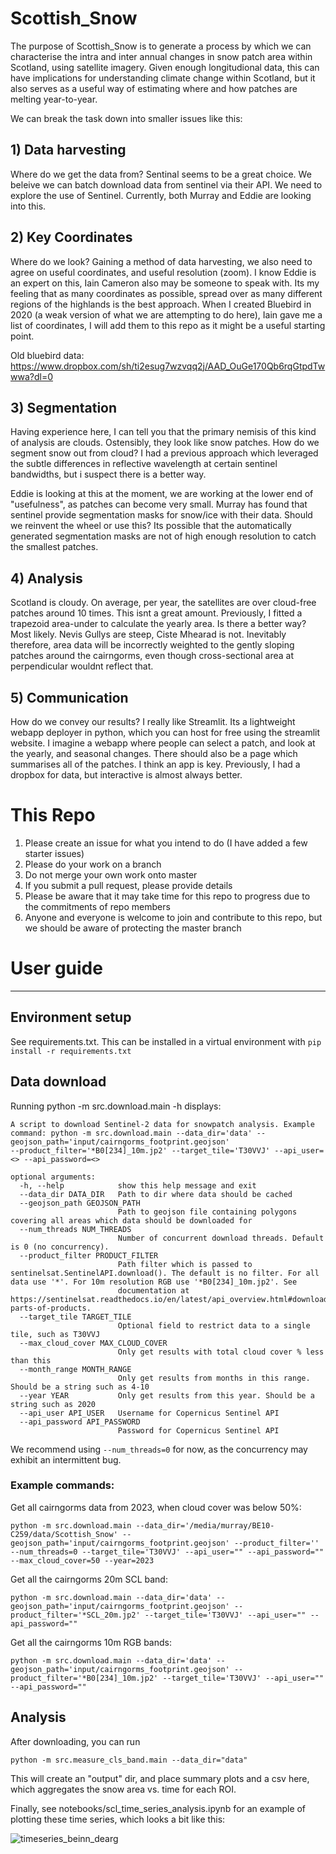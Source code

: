 # Scottish_Snow

The purpose of Scottish_Snow is to generate a process by which we can characterise the intra and inter annual changes in snow patch area within Scotland, using satellite imagery. Given enough longitudional data, this can have implications for understanding climate change within Scotland, but it also serves as a useful way of estimating where and how patches are melting year-to-year.

We can break the task down into smaller issues like this:

## 1) Data harvesting

Where do we get the data from? Sentinal seems to be a great choice. We beleive we can batch download data from sentinel via their API. We need to explore the use of Sentinel. Currently, both Murray and Eddie are looking into this.

## 2) Key Coordinates

Where do we look? Gaining a method of data harvesting, we also need to agree on useful coordinates, and useful resolution (zoom). I know Eddie is an expert on this, Iain Cameron also may be someone to speak with. Its my feeling that as many coordinates as possible, spread over as many different regions of the highlands is the best approach. When I created Bluebird in 2020 (a weak version of what we are attempting to do here), Iain gave me a list of coordinates, I will add them to this repo as it might be a useful starting point.

Old bluebird data:
https://www.dropbox.com/sh/ti2esug7wzvqq2j/AAD_OuGe170Qb6rqGtpdTwwwa?dl=0

## 3) Segmentation

Having experience here, I can tell you that the primary nemisis of this kind of analysis are clouds. Ostensibly, they look like snow patches. How do we segment snow out from cloud? I had a previous approach which leveraged the subtle differences in reflective wavelength at certain sentinel bandwidths, but i suspect there is a better way. 

Eddie is looking at this at the moment, we are working at the lower end of "usefulness", as patches can become very small. Murray has found that sentinel provide segmentation masks for snow/ice with their data. Should we reinvent the wheel or use this? Its possible that the automatically generated segmentation masks are not of high enough resolution to catch the smallest patches.

## 4) Analysis

Scotland is cloudy. On average, per year, the satellites are over cloud-free patches around 10 times. This isnt a great amount. Previously, I fitted a trapezoid area-under to calculate the yearly area. Is there a better way? Most likely. Nevis Gullys are steep, Ciste Mhearad is not. Inevitably therefore, area data will be incorrectly weighted to the gently sloping patches around the cairngorms, even though cross-sectional area at perpendicular wouldnt reflect that.

## 5) Communication

How do we convey our results? I really like Streamlit. Its a lightweight webapp deployer in python, which you can host for free using the streamlit website. I imagine a webapp where people can select a patch, and look at the yearly, and seasonal changes. There should also be a page which summarises all of the patches. I think an app is key. Previously, I had a dropbox for data, but interactive is almost always better.

# This Repo

1) Please create an issue for what you intend to do (I have added a few starter issues)
2) Please do your work on a branch
3) Do not merge your own work onto master
4) If you submit a pull request, please provide details
5) Please be aware that it may take time for this repo to progress due to the commitments of repo members
6) Anyone and everyone is welcome to join and contribute to this repo, but we should be aware of protecting the master branch



# User guide
---

## Environment setup

See requirements.txt. This can be installed in a virtual environment with `pip install -r requirements.txt`


## Data download

Running python -m src.download.main -h displays:

	A script to download Sentinel-2 data for snowpatch analysis. Example command: python -m src.download.main --data_dir='data' --geojson_path='input/cairngorms_footprint.geojson'
	--product_filter='*B0[234]_10m.jp2' --target_tile='T30VVJ' --api_user=<> --api_password=<>
	
	optional arguments:
	  -h, --help            show this help message and exit
	  --data_dir DATA_DIR   Path to dir where data should be cached
	  --geojson_path GEOJSON_PATH
	                        Path to geojson file containing polygons covering all areas which data should be downloaded for
	  --num_threads NUM_THREADS
	                        Number of concurrent download threads. Default is 0 (no concurrency).
	  --product_filter PRODUCT_FILTER
	                        Path filter which is passed to sentinelsat.SentinelAPI.download(). The default is no filter. For all data use '*'. For 10m resolution RGB use '*B0[234]_10m.jp2'. See
	                        documentation at https://sentinelsat.readthedocs.io/en/latest/api_overview.html#downloading-parts-of-products.
	  --target_tile TARGET_TILE
	                        Optional field to restrict data to a single tile, such as T30VVJ
	  --max_cloud_cover MAX_CLOUD_COVER
	                        Only get results with total cloud cover % less than this
	  --month_range MONTH_RANGE
	                        Only get results from months in this range. Should be a string such as 4-10
	  --year YEAR           Only get results from this year. Should be a string such as 2020
	  --api_user API_USER   Username for Copernicus Sentinel API
	  --api_password API_PASSWORD
	                        Password for Copernicus Sentinel API
	

We recommend using `--num_threads=0` for now, as the concurrency may exhibit an intermittent bug.


### Example commands:

Get all cairngorms data from 2023, when cloud cover was below 50%:

	python -m src.download.main --data_dir='/media/murray/BE10-C259/data/Scottish_Snow' --geojson_path='input/cairngorms_footprint.geojson' --product_filter='' --num_threads=0 --target_tile='T30VVJ' --api_user="" --api_password="" --max_cloud_cover=50 --year=2023

Get all the cairngorms 20m SCL band:

	python -m src.download.main --data_dir='data' --geojson_path='input/cairngorms_footprint.geojson' --product_filter='*SCL_20m.jp2' --target_tile='T30VVJ' --api_user="" --api_password=""

Get all the cairngorms 10m RGB bands:

	python -m src.download.main --data_dir='data' --geojson_path='input/cairngorms_footprint.geojson' --product_filter='*B0[234]_10m.jp2' --target_tile='T30VVJ' --api_user="" --api_password=""



## Analysis

After downloading, you can run

	python -m src.measure_cls_band.main --data_dir="data"

This will create an "output" dir, and place summary plots and a csv here, which aggregates the snow area vs. time for each ROI.

Finally, see notebooks/scl\_time\_series\_analysis.ipynb for an example of plotting these time series, which looks a bit like this:

![timeseries_beinn_dearg](https://github.com/SimonFisher92/Scottish_Snow/assets/11088372/2c402240-73a5-401a-8968-8ec72298f8f3)

